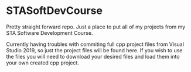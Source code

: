 # STASoftDevCourse
Pretty straight forward repo. Just a place to put all of my projects from my STA Software Development Course.

Currently having troubles with commiting full cpp project files from Visual Studio 2019, so just the project files will be found here. 
If you wish to use the files you will need to download your desired files and load them into your own created cpp project.
